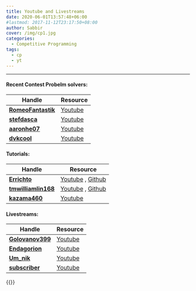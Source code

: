 ```yaml
---
title: Youtube and Livestreams
date: 2020-06-01T13:57:48+06:00
#lastmod: 2017-11-12T23:17:50+08:00
author: Sabbir
cover: /img/cp1.jpg
categories:
  - Competitive Programming
tags:
  - cp
  - yt
---
```

---
#### Recent Contest Probelm solvers:                                                

| Handle	 |  Resource
|---|---|
|[**RomeoFantastik**](https://codeforces.com/profile/RomeoFantastik)|[Youtube](https://www.youtube.com/channel/UC4LyqX6MVkg7NU2qBbvrkSg)|
|[**stefdasca**](https://codeforces.com/profile/stefdasca)|[Youtube](https://www.youtube.com/channel/UCyTPeByJ_FvAJljtc0svt-Q)|
|[**aaronhe07**](https://codeforces.com/profile/aaronhe07)|[Youtube](https://www.youtube.com/channel/UCpLNLIJ66Lqjwm-E69qbW8w)|
|[**dvkcool**](https://codeforces.com/profile/dvkcool)|[Youtube](https://www.youtube.com/channel/UCTPXQBABIUsu4EJZiDMZFkg/videos)|
#### Tutorials:

| Handle	 |  Resource
|---|---|
|[**Errichto**](https://codeforces.com/profile/Errichto)|[Youtube](https://www.youtube.com/channel/UCBr_Fu6q9iHYQCh13jmpbrg) , [Github](https://github.com/Errichto/youtube)|
|[**tmwilliamlin168**](https://codeforces.com/profile/tmwilliamlin168)|[Youtube](https://www.youtube.com/channel/UCKuDLsO0Wwef53qdHPjbU2Q) , [Github](https://github.com/tmwilliamlin168/CP-YouTube)|
|[**kazama460**](https://codeforces.com/profile/kazama460)|[Youtube](https://www.youtube.com/channel/UC0zvY3yIBQTrSutsV-4yscQ/playlists)|


#### Livestreams:

| Handle	 |  Resource
|---|---|
|[**Golovanov399**](https://codeforces.com/profile/Golovanov399)|[Youtube](https://www.youtube.com/user/HTMLSanek/videos)|
|[**Endagorion**](https://codeforces.com/profile/Endagorion)|[Youtube](https://www.youtube.com/user/Endagorion/videos)|
|[**Um_nik**](https://codeforces.com/profile/Um_nik)|[Youtube](https://www.youtube.com/channel/UC3-pkjZ8-D4aW8QfaExuMjw/videos)|
|[**subscriber**](https://codeforces.com/profile/subscriber)|[Youtube](https://www.youtube.com/channel/UCc4jWVeWjUfpUo8z4PHfopw/videos)|




{{<youtube zZOQVLll9u4>}}
